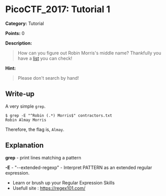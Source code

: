 # PicoCTF_2017: Tutorial 1

**Category:** Tutorial

**Points:** 0

**Description:**

>How can you figure out Robin Morris's middle name? Thankfully you have a [list](contractors.txt) you can check!

**Hint:**

>Please don't search by hand!

## Write-up

A very simple `grep`.

    $ grep -E "^Robin (.*) Morris$" contractors.txt 
    Robin Almay Morris

Therefore, the flag is, `Almay`.

## Explanation

**grep** - print lines matching a pattern

**-E** - "--extended-regexp" -  Interpret PATTERN as an extended regular expression.

- Learn or brush up your Regular Expression Skills 
- Usefull site : https://regex101.com/
<!--stackedit_data:
eyJoaXN0b3J5IjpbLTk1ODcxNTA2OSwtMTI1MTU1MjgxOSwtMT
c2OTk2Nzc3MV19
-->